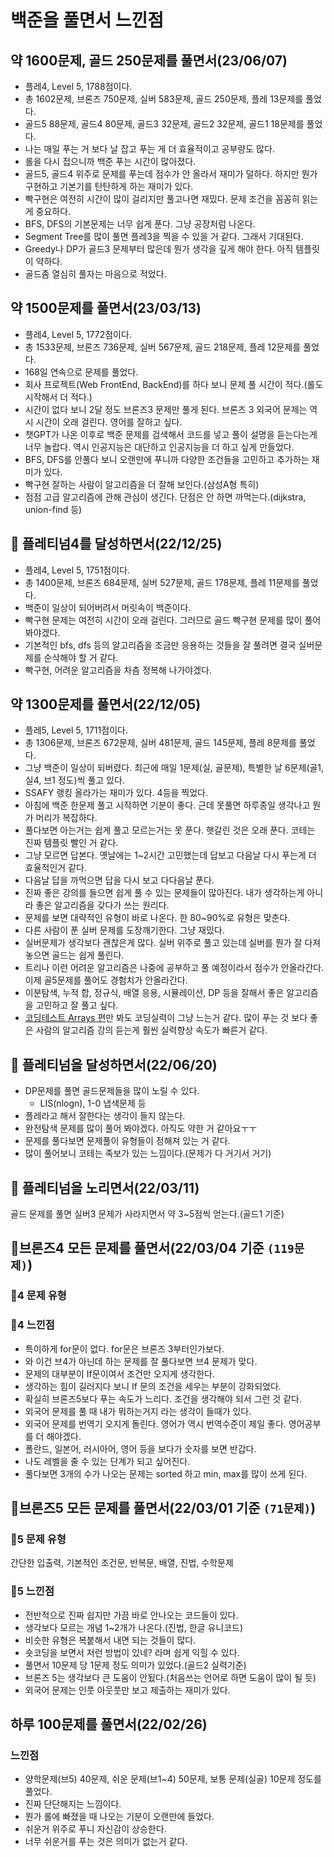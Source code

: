 # 백준을 풀면서 느낀점

## 약 1600문제, 골드 250문제를 풀면서(23/06/07)

- 플레4, Level 5, 1788점이다.
- 총 1602문제, 브론즈 750문제, 실버 583문제, 골드 250문제, 플레 13문제를 풀었다.
- 골드5 88문제, 골드4 80문제, 골드3 32문제, 골드2 32문제, 골드1 18문제를 풀었다.
- 나는 매일 푸는 거 보다 날 잡고 푸는 게 더 효율적이고 공부량도 많다.
- 롤을 다시 접으니까 백준 푸는 시간이 많아졌다.
- 골드5, 골드4 위주로 문제를 푸는데 점수가 안 올라서 재미가 덜하다. 하지만 뭔가 구현하고 기본기를 탄탄하게 하는 재미가 있다.
- 빡구현은 여전히 시간이 많이 걸리지만 풀고나면 재밌다. 문제 조건을 꼼꼼히 읽는 게 중요하다.
- BFS, DFS의 기본문제는 너무 쉽게 푼다. 그냥 공장처럼 나온다.
- Segment Tree를 많이 풀면 플레3을 찍을 수 있을 거 같다. 그래서 기대된다.
- Greedy나 DP가 골드3 문제부터 많은데 뭔가 생각을 깊게 해야 한다. 아직 템플릿이 약하다.
- 골드좀 열심히 풀자는 마음으로 적었다.

## 약 1500문제를 풀면서(23/03/13)

- 플레4, Level 5, 1772점이다.
- 총 1533문제, 브론즈 736문제, 실버 567문제, 골드 218문제, 플레 12문제를 풀었다.
- 168일 연속으로 문제를 풀었다.
- 회사 프로젝트(Web FrontEnd, BackEnd)를 하다 보니 문제 풀 시간이 적다.(롤도 시작해서 더 적다.)
- 시간이 없다 보니 2달 정도 브론즈3 문제만 풀게 된다. 브론즈 3 외국어 문제는 역시 시간이 오래 걸린다. 영어를 잘하고 싶다.
- 챗GPT가 나온 이후로 백준 문제를 검색해서 코드를 넣고 풀이 설명을 듣는다는게 너무 놀랍다. 역시 인공지능은 대단하고 인공지능을 더 하고 싶게 만들었다.
- BFS, DFS를 안풀다 보니 오랜만에 푸니까 다양한 조건들을 고민하고 추가하는 재미가 있다.
- 빡구현 잘하는 사람이 알고리즘을 더 잘해 보인다.(삼성A형 특히)
- 점점 고급 알고리즘에 관해 관심이 생긴다. 단점은 안 하면 까먹는다.(dijkstra, union-find 등)

## 👑 플레티넘4를 달성하면서(22/12/25)

- 플레4, Level 5, 1751점이다.
- 총 1400문제, 브론즈 684문제, 실버 527문제, 골드 178문제, 플레 11문제를 풀었다.
- 백준이 일상이 되어버려서 머릿속이 백준이다.
- 빡구현 문제는 여전히 시간이 오래 걸린다. 그러므로 골드 빡구현 문제를 많이 풀어봐야겠다.
- 기본적인 bfs, dfs 등의 알고리즘을 조금만 응용하는 것들을 잘 풀려면 결국 실버문제를 순삭해야 할 거 같다.
- 빡구현, 어려운 알고리즘을 차츰 정복해 나가야겠다.

## 약 1300문제를 풀면서(22/12/05)

- 플레5, Level 5, 1711점이다.
- 총 1306문제, 브론즈 672문제, 실버 481문제, 골드 145문제, 플레 8문제를 풀었다.
- 그냥 백준이 일상이 되버렸다. 최근에 매일 1문제(실, 골문제), 특별한 날 6문제(골1, 실4, 브1 정도)씩 풀고 있다.
- SSAFY 랭킹 올라가는 재미가 있다. 4등을 찍었다.
- 아침에 백준 한문제 풀고 시작하면 기분이 좋다. 근데 못풀면 하루종일 생각나고 뭔가 머리가 복잡하다.
- 풀다보면 아는거는 쉽게 풀고 모르는거는 못 푼다. 햇갈린 것은 오래 푼다. 코테는 진짜 템플릿 빨인 거 같다.
- 그냥 모르면 답본다. 옛날에는 1~2시간 고민했는데 답보고 다음날 다시 푸는게 더 효율적인거 같다.
- 다음날 답을 까먹으면 답을 다시 보고 다다음날 푼다.
- 진짜 좋은 강의를 들으면 쉽게 풀 수 있는 문제들이 많아진다. 내가 생각하는게 아니라 좋은 알고리즘을 갖다가 쓰는 원리다.
- 문제를 보면 대략적인 유형이 바로 나온다. 한 80~90%로 유형은 맞춘다.
- 다른 사람이 푼 실버 문제를 도장깨기한다. 그냥 재밌다.
- 실버문제가 생각보다 괜찮은게 많다. 실버 위주로 풀고 있는데 실버를 뭔가 잘 다져놓으면 골드는 쉽게 풀린다.
- 트리나 이런 어려운 알고리즘은 나중에 공부하고 풀 예정이라서 점수가 안올라간다. 이제 골5문제를 풀어도 경험치가 안올라간다.
- 이분탐색, 누적 합, 정규식, 배열 응용, 시뮬레이션, DP 등을 잘해서 좋은 알고리즘을 고민하고 잘 풀고 싶다.
- [코딩테스트 Arrays 편](https://www.youtube.com/playlist?list=PLDV-cCQnUlIYFOXYzqLoXnEye4WxDa_30)만 봐도 코딩실력이 그냥 느는거 같다. 많이 푸는 것 보다 좋은 사람의 알고리즘 강의 듣는게 훨씬 실력향상 속도가 빠른거 같다.

## 👑 플레티넘을 달성하면서(22/06/20)

- DP문제를 풀면 골드문제들을 많이 노릴 수 있다.
  - LIS(nlogn), 1-0 냅색문제 등
- 플레라고 해서 잘한다는 생각이 들지 않는다.
- 완전탐색 문제를 많이 풀어 봐야겠다. 아직도 약한 거 같아요ㅜㅜ
- 문제를 풀다보면 문제풀이 유형들이 정해져 있는 거 같다.
- 많이 풀어보니 코테는 족보가 있는 느낌이다.(문제가 다 거기서 거기)

## 👑 플레티넘을 노리면서(22/03/11)

골드 문제를 풀면 실버3 문제가 사라지면서 약 3~5점씩 얻는다.(골드1 기준)

## 🥉브론즈4 모든 문제를 풀면서(22/03/04 기준 `(119문제)`)

### 🥉4 문제 유형

### 🥉4 느낀점

- 특이하게 for문이 없다. for문은 브론즈 3부터인가보다.
- 와 이건 브4가 아닌데 하는 문제를 잘 풀다보면 브4 문제가 맞다.
- 문제의 대부분이 If문이여서 조건만 오지게 생각한다.
- 생각하는 힘이 길러지다 보니 If 문의 조건을 세우는 부분이 강화되었다.
- 확실히 브론즈5보다 푸는 속도가 느리다. 조건을 생각해야 되서 그런 것 같다.
- 외국어 문제를 풀 때 내가 뭐하는거지 라는 생각이 들때가 있다.
- 외국어 문제를 번역기 오지게 돌린다. 영어가 역시 번역수준이 제일 좋다. 영어공부를 더 해야겠다.
- 폴란드, 일본어, 러시아어, 영어 등을 보다가 숫자를 보면 반갑다.
- 나도 레벨을 줄 수 있는 단계가 되고 싶어진다.
- 풀다보면 3개의 수가 나오는 문제는 sorted 하고 min, max를 많이 쓰게 된다.

## 🥉브론즈5 모든 문제를 풀면서(22/03/01 기준 `(71문제)`)

### 🥉5 문제 유형

간단한 입출력, 기본적인 조건문, 반복문, 배열, 진법, 수학문제

### 🥉5 느낀점

- 전반적으로 진짜 쉽지만 가끔 바로 안나오는 코드들이 있다.
- 생각보다 모르는 개념 1~2개가 나온다.(진법, 한글 유니코드)
- 비슷한 유형은 복붙해서 내면 되는 것들이 많다.
- 숏코딩을 보면서 저런 방법이 있네? 라며 쉽게 익힐 수 있다.
- 풀면서 10문제 당 1문제 정도 의미가 있었다.(골드2 실력기준)
- 브론즈 5는 생각보다 큰 도움이 안됬다.(처음쓰는 언어로 하면 도움이 많이 될 듯)
- 외국어 문제는 인풋 아웃풋만 보고 제출하는 재미가 있다.

## 하루 100문제를 풀면서(22/02/26)

### 느낀점

- 양학문제(브5) 40문제, 쉬운 문제(브1~4) 50문제, 보통 문제(실골) 10문제 정도를 풀었다.
- 진짜 단단해지는 느낌이다.
- 뭔가 롤에 빠졌을 때 나오는 기분이 오랜만에 들었다.
- 쉬운거 위주로 푸니 자신감이 상승한다.
- 너무 쉬운거를 푸는 것은 의미가 없는거 같다.
